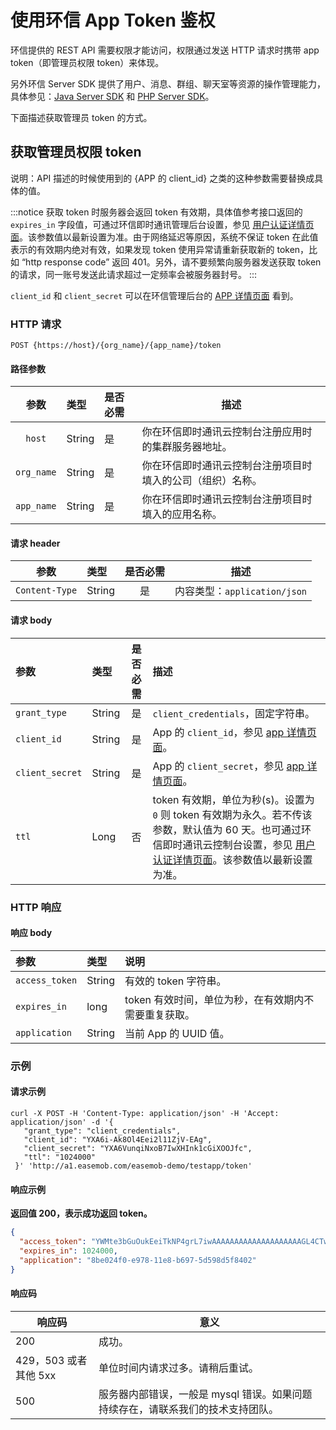 # 使用环信 App Token 鉴权

<Toc />

环信提供的 REST API 需要权限才能访问，权限通过发送 HTTP 请求时携带 app token（即管理员权限 token）来体现。

另外环信 Server SDK 提供了用户、消息、群组、聊天室等资源的操作管理能力，具体参见：[Java Server SDK](/document/server-side/java_server_sdk.html) 和 [PHP Server SDK](/document/server-side/php_server_sdk.html)。

下面描述获取管理员 token 的方式。

## 获取管理员权限 token

说明：API 描述的时候使用到的 {APP 的 client_id} 之类的这种参数需要替换成具体的值。

:::notice
获取 token 时服务器会返回 token 有效期，具体值参考接口返回的 `expires_in` 字段值，可通过环信即时通讯管理后台设置，参见 [用户认证详情页面](https://console.easemob.com/app/applicationOverview/userManagement)。该参数值以最新设置为准。由于网络延迟等原因，系统不保证 token 在此值表示的有效期内绝对有效，如果发现 token 使用异常请重新获取新的 token，比如 “http response code” 返回 401。另外，请不要频繁向服务器发送获取 token 的请求，同一账号发送此请求超过一定频率会被服务器封号。
:::

`client_id` 和 `client_secret` 可以在环信管理后台的 [APP 详情页面](https://console.easemob.com/user/login/) 看到。

### HTTP 请求

```http
POST {https://host}/{org_name}/{app_name}/token
```

#### 路径参数

|   参数    | 类型   | 是否必需 | 描述         |
| :-------: | :----- | :------- | ------------ |
|  `host`| String | 是    |你在环信即时通讯云控制台注册应用时的集群服务器地址。|
| `org_name` | String | 是     | 你在环信即时通讯云控制台注册项目时填入的公司（组织）名称。  |
| `app_name` | String | 是    | 你在环信即时通讯云控制台注册项目时填入的应用名称。|

#### 请求 header

|      参数      | 类型   | 是否必需 |        描述        |
| :------------: | :----- | :------: | :----------------: |
| `Content-Type` | String |   是   | 内容类型：`application/json` |

#### 请求 body

| 参数            | 类型   | 是否必需 | 描述                                                         |
| :-------------- | :----- | :------: | :----------------------------------------------------------- |
| `grant_type`    | String |    是    | `client_credentials`，固定字符串。                          |
| `client_id`     | String |    是    | App 的 `client_id`，参见 [app 详情页面](https://console.easemob.com/app-detail/detail)。 |
| `client_secret` | String |    是    | App 的 `client_secret`，参见 [app 详情页面](https://console.easemob.com/app-detail/detail)。 |
| `ttl`           | Long   |    否    | token 有效期，单位为秒(s)。设置为 `0` 则 token 有效期为永久。若不传该参数，默认值为 60 天。也可通过环信即时通讯云控制台设置，参见 [用户认证详情页面](https://console.easemob.com/app/applicationOverview/userManagement)。该参数值以最新设置为准。 |

### HTTP 响应

#### 响应 body

| 参数     | 类型      | 说明                                 |
| :-----------| :--------- | :----------------------------------- |
| `access_token` | String | 有效的 token 字符串。               |
| `expires_in`   | long | token 有效时间，单位为秒，在有效期内不需要重复获取。 |
| `application`  |String | 当前 App 的 UUID 值。                 |

### 示例

#### 请求示例

```shell
curl -X POST -H 'Content-Type: application/json' -H 'Accept: application/json' -d '{
   "grant_type": "client_credentials",
   "client_id": "YXA6i-Ak8Ol4Eei2l11ZjV-EAg",
   "client_secret": "YXA6VunqiNxoB7IwXHInk1cGiXOOJfc",
   "ttl": "1024000"
 }' 'http://a1.easemob.com/easemob-demo/testapp/token'
```

#### 响应示例

**返回值 200，表示成功返回 token。**

```json
{
  "access_token": "YWMte3bGuOukEeiTkNP4grL7iwAAAAAAAAAAAAAAAAAAAAGL4CTw6XgR6LaXXVmNX4QCAgMAAAFnKdc-ZgBPGgBFTrLhhyK8woMEI005emtrLJFJV6aoxsZSioSIZkr5kw",
  "expires_in": 1024000,
  "application": "8be024f0-e978-11e8-b697-5d598d5f8402"
}
```

#### 响应码

| 响应码 | 意义 |
| - | - |
| 200 | 成功。 |
| 429，503 或者其他 5xx | 单位时间内请求过多。请稍后重试。 |
| 500 | 服务器内部错误，一般是 mysql 错误。如果问题持续存在，请联系我们的技术支持团队。 |

